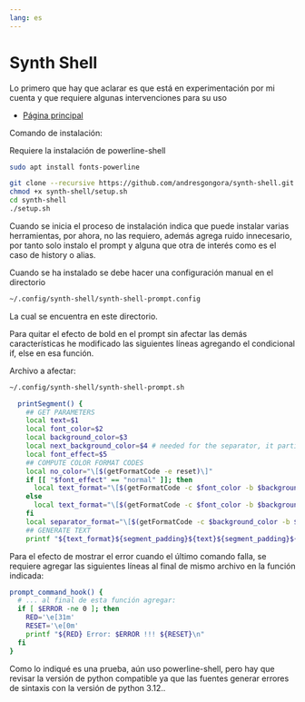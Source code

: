 ```yaml
---
lang: es
---
```


# Synth Shell

Lo primero que hay que aclarar es que está en experimentación por mi cuenta y que requiere algunas intervenciones para su uso

* [Página principal](https://github.com/andresgongora/synth-shell)

Comando de instalación:

Requiere la instalación de powerline-shell

```bash
sudo apt install fonts-powerline
```

```bash
git clone --recursive https://github.com/andresgongora/synth-shell.git
chmod +x synth-shell/setup.sh
cd synth-shell
./setup.sh
```

Cuando se inicia el proceso de instalación indica que puede instalar varias herramientas,
por ahora, no las requiero, además agrega ruido innecesario, por tanto solo instalo el prompt y
alguna que otra de interés como es el caso de history o alias.

Cuando se ha instalado se debe hacer una configuración manual en el directorio

```bash
~/.config/synth-shell/synth-shell-prompt.config
```

La cual se encuentra en este directorio.

Para quitar el efecto de bold en el prompt sin afectar las demás características he modificado las siguientes líneas
agregando el condicional if, else en esa función.

Archivo a afectar:

```bash
~/.config/synth-shell/synth-shell-prompt.sh
```

```bash
  printSegment() {
    ## GET PARAMETERS
    local text=$1
    local font_color=$2
    local background_color=$3
    local next_background_color=$4 # needed for the separator, it participates in this and the next text segment
    local font_effect=$5
    ## COMPUTE COLOR FORMAT CODES
    local no_color="\[$(getFormatCode -e reset)\]"
    if [[ "$font_effect" == "normal" ]]; then
      local text_format="\[$(getFormatCode -c $font_color -b $background_color)\]"
    else
      local text_format="\[$(getFormatCode -c $font_color -b $background_color -e $font_effect)\]"
    fi
    local separator_format="\[$(getFormatCode -c $background_color -b $next_background_color)\]"
    ## GENERATE TEXT
    printf "${text_format}${segment_padding}${text}${segment_padding}${separator_padding_left}${separator_format}${separator_char}${separator_padding_right}${no_color}"

```

Para el efecto de mostrar el error cuando el último comando falla, se requiere agregar las siguientes líneas al final de mismo archivo en la función indicada:

```bash
prompt_command_hook() {
  # ... al final de esta función agregar:
  if [ $ERROR -ne 0 ]; then
    RED='\e[31m'
    RESET='\e[0m'
    printf "${RED} Error: $ERROR !!! ${RESET}\n"
  fi
}
```

Como lo indiqué es una prueba, aún uso powerline-shell, pero hay que revisar la versión de python compatible ya que las fuentes generar errores de sintaxis con la versión
de python 3.12..
